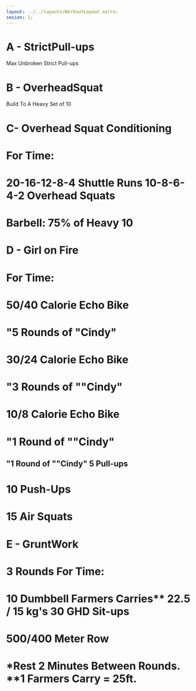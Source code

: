 ```yaml
---
layout: ../../layouts/WorkoutLayout.astro;
sesion: 1;
---
```

# **A - StrictPull-ups**
Max Unbroken Strict Pull-ups

# **B -  OverheadSquat**
Build To A Heavy Set of 10

# **C-  Overhead Squat Conditioning**
# For Time:
# 20-16-12-8-4 Shuttle Runs 10-8-6-4-2 Overhead Squats
# Barbell: 75% of Heavy 10

# **D - Girl on Fire**   
# For Time:
# 50/40 Calorie Echo Bike 
# "5 Rounds of "Cindy" 
# 30/24 Calorie Echo Bike 
# "3 Rounds of ""Cindy" 
# 10/8 Calorie Echo Bike 
# "1 Round of ""Cindy"
## "1 Round of ""Cindy" 5 Pull-ups
# 10 Push-Ups
# 15 Air Squats

# **E - GruntWork** 
# 3 Rounds For Time:
# 10 Dumbbell Farmers Carries** 22.5 / 15 kg's 30 GHD Sit-ups
# 500/400 Meter Row
# *Rest 2 Minutes Between Rounds. **1 Farmers Carry = 25ft.
